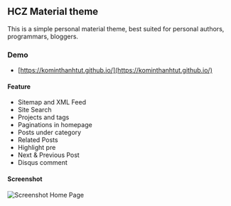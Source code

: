 ## HCZ Material theme

This is a simple personal material theme, best suited for personal authors, programmars, bloggers. 

### Demo
* [https://kominthanhtut.github.io/](https://kominthanhtut.github.io/)

#### Feature

* Sitemap and XML Feed
* Site Search 
* Projects and tags
* Paginations in homepage
* Posts under category
* Related Posts
* Highlight pre
* Next & Previous Post
* Disqus comment

#### Screenshot

![Screenshot Home Page](https://raw.githubusercontent.com/ashutosh2k12/jekyllthemes/master/thumbnails/hcz-material.png  "Screenshot Home Page")
